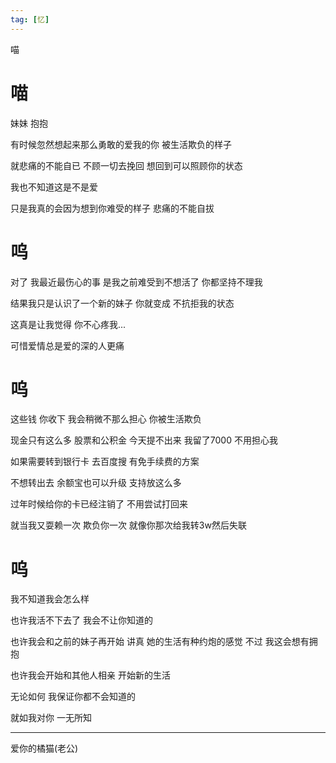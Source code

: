 ```yaml
---
tag: [忆]
---
```

喵
<!--more-->

# 喵
妹妹 抱抱

有时候忽然想起来那么勇敢的爱我的你  被生活欺负的样子

就悲痛的不能自已 不顾一切去挽回 想回到可以照顾你的状态

我也不知道这是不是爱

只是我真的会因为想到你难受的样子  悲痛的不能自拔

# 呜
对了 我最近最伤心的事 是我之前难受到不想活了 你都坚持不理我

结果我只是认识了一个新的妹子  你就变成 不抗拒我的状态

这真是让我觉得  你不心疼我...

可惜爱情总是爱的深的人更痛

# 呜
这些钱 你收下 我会稍微不那么担心 你被生活欺负

现金只有这么多 股票和公积金 今天提不出来 我留了7000 不用担心我

如果需要转到银行卡 去百度搜 有免手续费的方案

不想转出去 余额宝也可以升级 支持放这么多

过年时候给你的卡已经注销了 不用尝试打回来

就当我又耍赖一次 欺负你一次 就像你那次给我转3w然后失联

# 呜
我不知道我会怎么样

也许我活不下去了 我会不让你知道的

也许我会和之前的妹子再开始 讲真 她的生活有种约炮的感觉 不过 我这会想有拥抱

也许我会开始和其他人相亲 开始新的生活

无论如何 我保证你都不会知道的 

就如我对你 一无所知

---
爱你的橘猫(老公)
